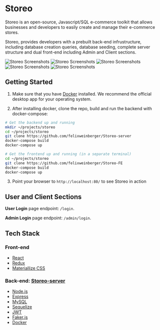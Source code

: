# Storeo
Storeo is an open-source, Javascript/SQL e-commerce toolkit that allows businesses and developers to easily create and manage their e-commerce stores.

Storeo, provides developers with a prebuilt back-end infrustructure, including database creation queries, database seeding, complete server structure and dual front-end including Admin and Client sections. 

![Storeo Screenshots](/images/homepage.png)
![Storeo Screenshots](/images/headphones.png)
![Storeo Screenshots](/images/basket.png)
![Storeo Screenshots](/images/admin_section1.png)
![Storeo Screenshots](/images/admin_section3.png)

## Getting Started

1. Make sure that you have [Docker](https://www.docker.com/) installed. We recommend the official desktop app for your operating system.

2. After installing docker, clone the repo, build and run the backend with docker-compose:

```sh
# Get the backend up and running
mkdir ~/projects/storeo
cd ~/projects/storeo
git clone https://github.com/felixweinberger/Storeo-server
docker-compose build
docker-compose up

# Get the frontend up and running (in a separate terminal)
cd ~/projects/storeo
git clone https://github.com/felixweinberger/Storeo-FE
docker-compose build
docker-compose up
```

3. Point your browser to `http://localhost:80/` to see Storeo in action

## User and Client Sections

**User Login** page endpoint: `/login`.

**Admin Login** page endpoint: `/admin/login`.

## Tech Stack

### Front-end
* [React](https://facebook.github.io/react-native/)
* [Redux](https://redux.js.org/)
* [Materiallize CSS](https://expo.io/)

### Back-end: [Storeo-server](https://github.com/felixweinberger/storeo-server)
* [Node.js](https://nodejs.org/en/)
* [Express](https://expressjs.com/)
* [MySQL](https://www.mysql.com/)
* [Sequelize](http://docs.sequelizejs.com/)
* [JWT](https://jwt.io/) 
* [Faker.js](https://github.com/Marak/faker.js)
* [Docker](https://www.docker.com/)

